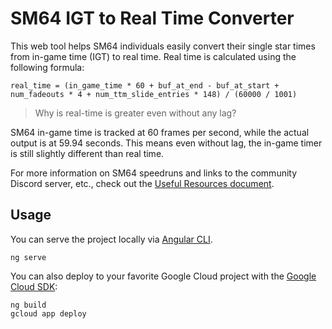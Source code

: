 # SM64 IGT to Real Time Converter

This web tool helps SM64 individuals easily convert their single star times from in-game time (IGT) to real time. Real time is calculated using the following formula:
```
real_time = (in_game_time * 60 + buf_at_end - buf_at_start + num_fadeouts * 4 + num_ttm_slide_entries * 148) / (60000 / 1001)
```

> Why is real-time is greater even without any lag?
> 
SM64 in-game time is tracked at 60 frames per second, while the actual output is at 59.94 seconds. This means even without lag, the in-game timer is still slightly different than real time.

For more information on SM64 speedruns and links to the community Discord server, etc., check out the [Useful Resources document](https://docs.google.com/document/d/1kgjJXD4z_1Q_zzsTE_HcZJfWGBimrxY11iZn2Hi3-qY/preview).

## Usage
You can serve the project locally via [Angular CLI](https://cli.angular.io/).
```
ng serve
```

You can also deploy to your favorite Google Cloud project with the [Google Cloud SDK](https://cloud.google.com/sdk/):
```
ng build
gcloud app deploy
```
